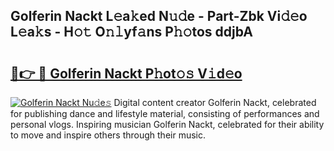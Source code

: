 ## Golferin Nackt L𝚎a𝚔ed N𝚞𝚍e - Part-Zbk Vi𝚍𝚎o L𝚎a𝚔s - H𝚘𝚝 O𝚗𝚕yf𝚊ns P𝚑𝚘tos ddjbA

# <h2><a href="http://kfcfn2.oniu.top/?m=Golferin+Nackt">🔗👉 🔴 Golferin Nackt P𝚑ot𝚘𝚜 V𝚒d𝚎o</a></h2>

[![Golferin Nackt Nu𝚍e𝚜](https://i.imgur.com/0qMVB7G.gif)](http://kfcfn2.oniu.top/?m=Golferin+Nackt)
Digital content creator Golferin Nackt, celebrated for publishing dance and lifestyle material, consisting of performances and personal vlogs. Inspiring musician Golferin Nackt, celebrated for their ability to move and inspire others through their music.  
